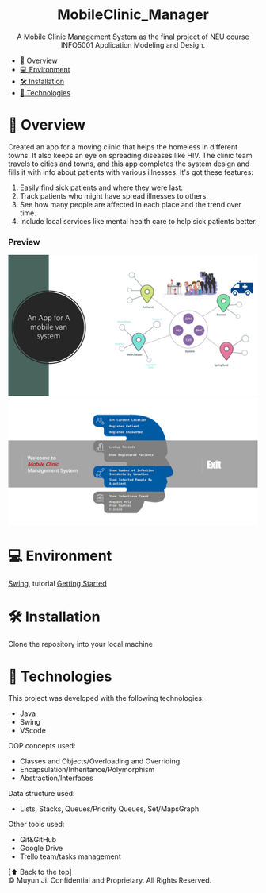 <h1 align="center"> MobileClinic_Manager</h1>

<p align="center">
A Mobile Clinic Management System as the final project of NEU course INFO5001 Application Modeling and Design. <br/>
</p>

<!-- TOC -->
* [📑 Overview](#-overview)
* [💻 Environment](#-environment)
* [🛠 Installation](#-installation)
* [🚀 Technologies](#-technologies)
<!-- TOC -->

# 📑 Overview
Created an app for a moving clinic that helps the homeless in different towns. It also keeps an eye on spreading diseases like HIV. The clinic team travels to cities and towns, and this app completes the system design and fills it with info about patients with various illnesses. It's got these features:
1. Easily find sick patients and where they were last.
2. Track patients who might have spread illnesses to others.
3. See how many people are affected in each place and the trend over time.
4. Include local services like mental health care to help sick patients better.
### Preview
<div align="center">
<img src="demo/Design.png" width="800">
<img src="demo/MainPage.png" width="800">
</div>

# 💻 Environment
[Swing](https://www.oracle.com/technical-resources/articles/javase/swingappfr.html), tutorial [Getting Started](https://www.javatpoint.com/java-swing)

# 🛠 Installation
Clone the repository into your local machine

# 🚀 Technologies
This project was developed with the following technologies:
- Java
- Swing
- VScode
  
OOP concepts used:
- Classes and Objects/Overloading and Overriding
- Encapsulation/Inheritance/Polymorphism
- Abstraction/Interfaces

Data structure used:  
- Lists, Stacks, Queues/Priority Queues, Set/MapsGraph

Other tools used:  
- Git&GitHub
- Google Drive
- Trello team/tasks management

[⬆ Back to the top]<br>
© Muyun Ji. Confidential and Proprietary. All Rights Reserved.
